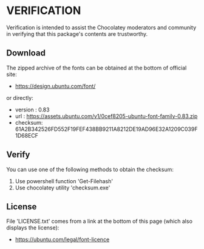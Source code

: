 ﻿# VERIFICATION
Verification is intended to assist the Chocolatey moderators and community in verifying that this package's contents are trustworthy.

## Download
The zipped archive of the fonts can be obtained at the bottom of official site:

- https://design.ubuntu.com/font/   

or directly:

- version : 0.83
- url     : https://assets.ubuntu.com/v1/0cef8205-ubuntu-font-family-0.83.zip
- checksum: 61A2B342526FD552F19FEF438BB9211A8212DE19AD96E32A1209C039F1D68ECF

## Verify
You can use one of the following methods to obtain the checksum:
1. Use powershell function 'Get-Filehash'
2. Use chocolatey utility 'checksum.exe'


## License
File 'LICENSE.txt' comes from a link at the bottom of this page (which also displays the license):

- https://ubuntu.com/legal/font-licence
